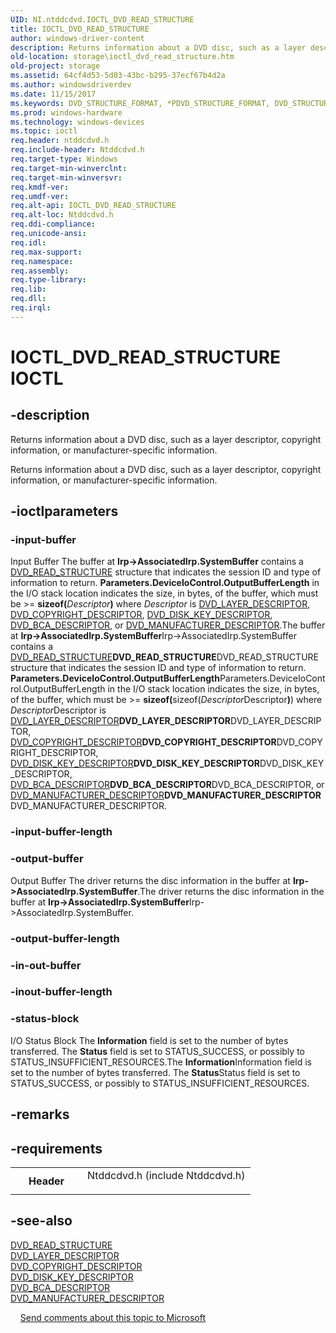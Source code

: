 ```yaml
---
UID: NI.ntddcdvd.IOCTL_DVD_READ_STRUCTURE
title: IOCTL_DVD_READ_STRUCTURE
author: windows-driver-content
description: Returns information about a DVD disc, such as a layer descriptor, copyright information, or manufacturer-specific information.
old-location: storage\ioctl_dvd_read_structure.htm
old-project: storage
ms.assetid: 64cf4d53-5d03-43bc-b295-37ecf67b4d2a
ms.author: windowsdriverdev
ms.date: 11/15/2017
ms.keywords: DVD_STRUCTURE_FORMAT, *PDVD_STRUCTURE_FORMAT, DVD_STRUCTURE_FORMAT
ms.prod: windows-hardware
ms.technology: windows-devices
ms.topic: ioctl
req.header: ntddcdvd.h
req.include-header: Ntddcdvd.h
req.target-type: Windows
req.target-min-winverclnt: 
req.target-min-winversvr: 
req.kmdf-ver: 
req.umdf-ver: 
req.alt-api: IOCTL_DVD_READ_STRUCTURE
req.alt-loc: Ntddcdvd.h
req.ddi-compliance: 
req.unicode-ansi: 
req.idl: 
req.max-support: 
req.namespace: 
req.assembly: 
req.type-library: 
req.lib: 
req.dll: 
req.irql: 
---
```


# IOCTL_DVD_READ_STRUCTURE IOCTL



## -description

Returns information about a DVD disc, such as a layer descriptor, copyright information, or manufacturer-specific information.

Returns information about a DVD disc, such as a layer descriptor, copyright information, or manufacturer-specific information.


## -ioctlparameters

### -input-buffer
<a id="Input_Buffer"></a><a id="input_buffer"></a><a id="INPUT_BUFFER"></a>Input Buffer
The buffer at <b>Irp-&gt;AssociatedIrp.SystemBuffer</b> contains a <a href="..\ntddcdvd\ns-ntddcdvd-dvd_read_structure.md">DVD_READ_STRUCTURE</a> structure that indicates the session ID and type of information to return. <b>Parameters.DeviceIoControl.OutputBufferLength</b> in the I/O stack location indicates the size, in bytes, of the buffer, which must be &gt;= <b>sizeof(</b><i>Descriptor</i><b>)</b> where <i>Descriptor</i> is <a href="storage.dvd_layer_descriptor">DVD_LAYER_DESCRIPTOR</a>, <a href="storage.dvd_copyright_descriptor">DVD_COPYRIGHT_DESCRIPTOR</a>, <a href="storage.dvd_disk_key_descriptor">DVD_DISK_KEY_DESCRIPTOR</a>, <a href="storage.dvd_bca_descriptor">DVD_BCA_DESCRIPTOR</a>, or <a href="storage.dvd_manufacturer_descriptor">DVD_MANUFACTURER_DESCRIPTOR</a>.The buffer at <b>Irp-&gt;AssociatedIrp.SystemBuffer</b>Irp->AssociatedIrp.SystemBuffer contains a <a href="..\ntddcdvd\ns-ntddcdvd-dvd_read_structure.md">DVD_READ_STRUCTURE</a><b>DVD_READ_STRUCTURE</b>DVD_READ_STRUCTURE structure that indicates the session ID and type of information to return. <b>Parameters.DeviceIoControl.OutputBufferLength</b>Parameters.DeviceIoControl.OutputBufferLength in the I/O stack location indicates the size, in bytes, of the buffer, which must be >= <b>sizeof(</b>sizeof(<i>Descriptor</i>Descriptor<b>)</b>) where <i>Descriptor</i>Descriptor is <a href="storage.dvd_layer_descriptor">DVD_LAYER_DESCRIPTOR</a><b>DVD_LAYER_DESCRIPTOR</b>DVD_LAYER_DESCRIPTOR, <a href="storage.dvd_copyright_descriptor">DVD_COPYRIGHT_DESCRIPTOR</a><b>DVD_COPYRIGHT_DESCRIPTOR</b>DVD_COPYRIGHT_DESCRIPTOR, <a href="storage.dvd_disk_key_descriptor">DVD_DISK_KEY_DESCRIPTOR</a><b>DVD_DISK_KEY_DESCRIPTOR</b>DVD_DISK_KEY_DESCRIPTOR, <a href="storage.dvd_bca_descriptor">DVD_BCA_DESCRIPTOR</a><b>DVD_BCA_DESCRIPTOR</b>DVD_BCA_DESCRIPTOR, or <a href="storage.dvd_manufacturer_descriptor">DVD_MANUFACTURER_DESCRIPTOR</a><b>DVD_MANUFACTURER_DESCRIPTOR</b>DVD_MANUFACTURER_DESCRIPTOR.


### -input-buffer-length

<text></text>

### -output-buffer
<a id="Output_Buffer"></a><a id="output_buffer"></a><a id="OUTPUT_BUFFER"></a>Output Buffer
The driver returns the disc information in the buffer at <b>Irp-&gt;AssociatedIrp.SystemBuffer</b>.The driver returns the disc information in the buffer at <b>Irp-&gt;AssociatedIrp.SystemBuffer</b>Irp->AssociatedIrp.SystemBuffer.


### -output-buffer-length

<text></text>

### -in-out-buffer

<text></text>

### -inout-buffer-length

<text></text>

### -status-block
<a id="I_O_Status_Block"></a><a id="i_o_status_block"></a><a id="I_O_STATUS_BLOCK"></a>I/O Status Block
The <b>Information</b> field is set to the number of bytes transferred. The <b>Status</b> field is set to STATUS_SUCCESS, or possibly to STATUS_INSUFFICIENT_RESOURCES.The <b>Information</b>Information field is set to the number of bytes transferred. The <b>Status</b>Status field is set to STATUS_SUCCESS, or possibly to STATUS_INSUFFICIENT_RESOURCES.


## -remarks


## -requirements
<table>
<tr>
<th width="30%">
Header
</th>
<td width="70%">
<dl>
<dt>Ntddcdvd.h (include Ntddcdvd.h)</dt>
</dl>
</td>
</tr>
</table>

## -see-also
<dl>
<dt>
<a href="..\ntddcdvd\ns-ntddcdvd-dvd_read_structure.md">DVD_READ_STRUCTURE</a>
</dt>
<dt>
<a href="storage.dvd_layer_descriptor">DVD_LAYER_DESCRIPTOR</a>
</dt>
<dt>
<a href="storage.dvd_copyright_descriptor">DVD_COPYRIGHT_DESCRIPTOR</a>
</dt>
<dt>
<a href="storage.dvd_disk_key_descriptor">DVD_DISK_KEY_DESCRIPTOR</a>
</dt>
<dt>
<a href="storage.dvd_bca_descriptor">DVD_BCA_DESCRIPTOR</a>
</dt>
<dt>
<a href="storage.dvd_manufacturer_descriptor">DVD_MANUFACTURER_DESCRIPTOR</a>
</dt>
</dl>
 
 
<a href="mailto:wsddocfb@microsoft.com?subject=Documentation%20feedback [storage\storage]:%20IOCTL_DVD_READ_STRUCTURE control code%20 RELEASE:%20(11/15/2017)&amp;body=%0A%0APRIVACY STATEMENT%0A%0AWe use your feedback to improve the documentation. We don't use your email address for any other purpose, and we'll remove your email address from our system after the issue that you're reporting is fixed. While we're working to fix this issue, we might send you an email message to ask for more info. Later, we might also send you an email message to let you know that we've addressed your feedback.%0A%0AFor more info about Microsoft's privacy policy, see http://privacy.microsoft.com/en-us/default.aspx." title="Send comments about this topic to Microsoft">Send comments about this topic to Microsoft</a>
